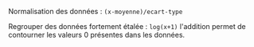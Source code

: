 Normalisation des données : `(x-moyenne)/ecart-type`

Regrouper des données fortement étalée : `log(x+1)` l'addition permet de contourner les valeurs 0 présentes dans les données.
